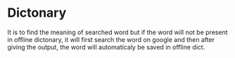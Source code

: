 # Dictonary
It is to find the meaning of searched word but if the word will not be present in offline dictonary, it will first search the word on google and then after giving the output, the word will automaticaly be saved in offline dict.
